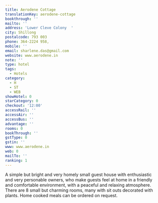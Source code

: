 ```yaml
---
title: Aerodene Cottage
translationKey: aerodene-cottage
bookthrough: ''
mailto: ''
address: 'Lower Cleve Colony  '
city: Shillong
postalcode: 793 003
phone: 364-2224 958,
mobile: ''
email: sharlene.das@gmail.com
website: www.aerodene.in
note: ''
type: hotel
tags:
  - Hotels
category:
  - H
  - ST
  - WEB
showHotel: 0
starCategory: 0
checkout: '12:00'
accessRail: ''
accessAir: ''
accessBus: ''
advantage: ''
rooms: 0
bookThrough: ''
gstType: 0
gstin: ''
www: www.aerodene.in
web: 0
mailTo: ''
ranking: 1
---
```



















A simple but bright and very homely small guest house with enthusiastic and very personable owners, who make guests feel at home in a friendly and comfortable environment, with a peaceful and relaxing atmosphere. There are 8 small but charming rooms, many with sit outs decorated with plants. Home cooked meals can be ordered on request.         